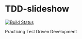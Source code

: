 # TDD-slideshow

[![Build Status](https://travis-ci.com/junyin6/tdd-slides.svg?branch=master)](https://travis-ci.com/junyin6/tdd-slides)

Practicing Test Driven Development
